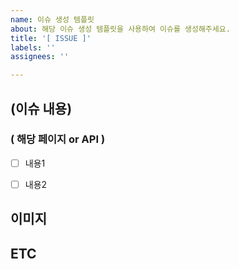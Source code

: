 ```yaml
---
name: 이슈 생성 템플릿
about: 해당 이슈 생성 템플릿을 사용하여 이슈를 생성해주세요.
title: '[ ISSUE ]'
labels: ''
assignees: ''

---
```


## (이슈 내용)

### ( 해당 페이지 or API )

- [ ] 내용1
- [ ] 내용2


## 이미지


## ETC


